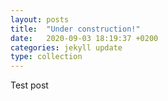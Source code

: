 ```yaml
---
layout: posts
title:  "Under construction!"
date:   2020-09-03 18:19:37 +0200
categories: jekyll update
type: collection
---
```

Test post